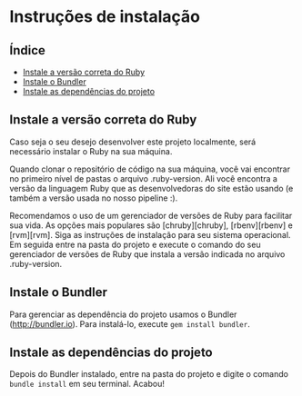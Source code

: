 # Instruções de instalação

## Índice

* [Instale a versão correta do Ruby](#instale-a-vers%C3%A3o-correta-do-ruby)
* [Instale o Bundler](#instale-o-bundler)
* [Instale as dependências do projeto](#instale-as-depend%C3%AAncias-do-projeto)

## Instale a versão correta do Ruby

Caso seja o seu desejo desenvolver este projeto localmente, será necessário
instalar o Ruby na sua máquina.

Quando clonar o repositório de código na sua máquina, você vai encontrar no
primeiro nível de pastas o arquivo .ruby-version. Ali você encontra a versão da
linguagem Ruby que as desenvolvedoras do site estão usando (e também a versão
usada no nosso pipeline :).

Recomendamos o uso de um gerenciador de versões de Ruby para facilitar sua
vida. As opções mais populares são [chruby][chruby], [rbenv][rbenv] e
[rvm][rvm]. Siga as instruções de instalação para seu sistema operacional. Em
seguida entre na pasta do projeto e execute o comando do seu gerenciador de
versões de Ruby que instala a versão indicada no arquivo .ruby-version.

## Instale o Bundler

Para gerenciar as dependência do projeto usamos o Bundler (http://bundler.io).
Para instalá-lo, execute `gem install bundler`.

## Instale as dependências do projeto

Depois do Bundler instalado, entre na pasta do projeto e digite o comando
`bundle install` em seu terminal. Acabou!